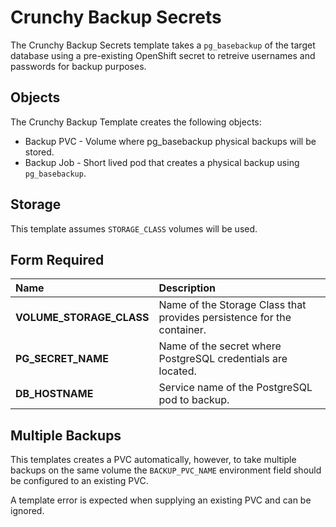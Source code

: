 # Crunchy Backup Secrets

The Crunchy Backup Secrets template takes a `pg_basebackup` of the target database using a pre-existing OpenShift secret to retreive usernames and passwords for backup purposes.

## Objects

The Crunchy Backup Template creates the following objects:

* Backup PVC - Volume where pg_basebackup physical backups will be stored.
* Backup Job - Short lived pod that creates a physical backup using `pg_basebackup`.

## Storage

This template assumes `STORAGE_CLASS` volumes will be used.  

## Form Required 

**Name**|**Description**
:-----|:-----
**VOLUME_STORAGE_CLASS**|Name of the Storage Class that provides persistence for the container.
**PG_SECRET_NAME**|Name of the secret where PostgreSQL credentials are located.
**DB_HOSTNAME**|Service name of the PostgreSQL pod to backup.

## Multiple Backups

This templates creates a PVC automatically, however, to take multiple backups on the same volume the `BACKUP_PVC_NAME` environment field should be configured to an existing PVC.  

A template error is expected when supplying an existing PVC and can be ignored.
